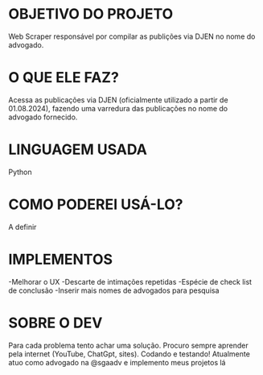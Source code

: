 # OBJETIVO DO PROJETO
Web Scraper responsável por compilar as publições via DJEN no nome do advogado.

# O QUE ELE FAZ?

Acessa as publicações via DJEN (oficialmente utilizado a partir de 01.08.2024), fazendo uma varredura das publicações no nome do advogado fornecido.

# LINGUAGEM USADA
Python

# COMO PODEREI USÁ-LO?
A definir

# IMPLEMENTOS
-Melhorar o UX
-Descarte de intimações repetidas
-Espécie de check list de conclusão
-Inserir mais nomes de advogados para pesquisa


# SOBRE O DEV
Para cada problema tento achar uma solução. Procuro sempre aprender pela internet (YouTube, ChatGpt, sites). Codando e testando!
Atualmente atuo como advogado na @sgaadv e implemento meus projetos lá
